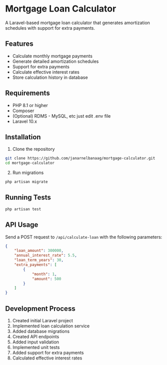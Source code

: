 # Mortgage Loan Calculator

A Laravel-based mortgage loan calculator that generates amortization schedules with support for extra payments.

## Features

- Calculate monthly mortgage payments
- Generate detailed amortization schedules
- Support for extra payments
- Calculate effective interest rates
- Store calculation history in database

## Requirements

- PHP 8.1 or higher
- Composer
- (Optional) RDMS - MySQL, etc just edit .env file
- Laravel 10.x

## Installation

1. Clone the repository
```bash
git clone https://github.com/janarnelbanaag/mortgage-calculator.git
cd mortgage-calculator
```

2. Run migrations
```bash
php artisan migrate
```

## Running Tests

```bash
php artisan test
```

## API Usage

Send a POST request to `/api/calculate-loan` with the following parameters:

```json
{
    "loan_amount": 300000,
    "annual_interest_rate": 5.5,
    "loan_term_years": 30,
    "extra_payments": [
        {
            "month": 1,
            "amount": 500
        }
    ]
}
```

## Development Process

1. Created initial Laravel project
2. Implemented loan calculation service
3. Added database migrations
4. Created API endpoints
5. Added input validation
6. Implemented unit tests
7. Added support for extra payments
8. Calculated effective interest rates
